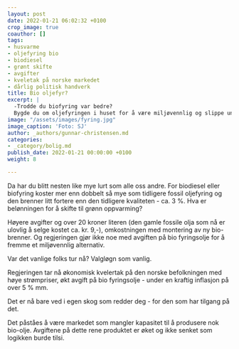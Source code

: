 ```yaml
---
layout: post
date: 2022-01-21 06:02:32 +0100
crop_image: true
coauthor: []
tags:
- husvarme
- oljefyring bio
- biodiesel
- grønt skifte
- avgifter
- kveletak på norske markedet
- dårlig politisk handverk
title: Bio oljefyr?
excerpt: |
  -Trodde du biofyring var bedre?
  Bygde du om oljefyringen i huset for å være miljøvennlig og slippe unna høye strømregninger?
image: "/assets/images/fyring.jpg"
image_caption: 'Foto: SJ'
author: _authors/gunnar-christensen.md
categories:
- _category/bolig.md
publish_date: 2022-01-21 00:00:00 +0100
weight: 8

---
```

Da har du blitt nesten like mye lurt som alle oss andre. For biodiesel eller biofyring koster mer enn dobbelt så mye som tidligere fossil oljefyring og den brenner litt fortere enn den tidligere kvaliteten - ca. 3 %. Hva er belønningen for å skifte til grønn oppvarming?

Høyere avgifter og over 20 kroner literen (den gamle fossile olja som nå er ulovlig å selge kostet ca. kr. 9,-), omkostningen med montering av ny bio-brenner. Og regjeringen gjør ikke noe med avgiften på bio fyringsolje for å fremme et miljøvennlig alternativ. 

Var det vanlige folks tur nå? Valgløgn som vanlig.

Regjeringen tar nå økonomisk kvelertak på den norske befolkningen med høye strømpriser, økt avgift på bio fyringsolje - under en kraftig inflasjon på over 5 % mm. 

Det er nå bare ved i egen skog som redder deg - for den som har tilgang på det.

Det påståes å være markedet som mangler kapasitet til å produsere nok bio-olje. Avgiftene på dette rene produktet er øket og ikke senket som logikken burde tilsi.